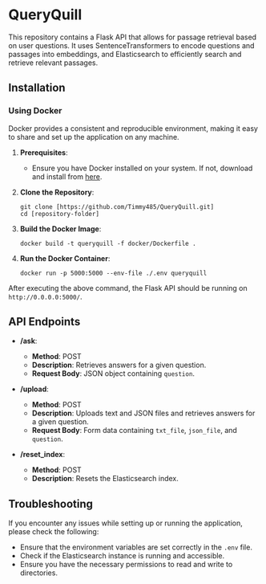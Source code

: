 # QueryQuill

This repository contains a Flask API that allows for passage retrieval based on user questions. It uses SentenceTransformers to encode questions and passages into embeddings, and Elasticsearch to efficiently search and retrieve relevant passages.

## Installation

### Using Docker

Docker provides a consistent and reproducible environment, making it easy to share and set up the application on any machine.

1. **Prerequisites**:
    - Ensure you have Docker installed on your system. If not, download and install from [here](https://www.docker.com/get-started).

2. **Clone the Repository**:
    ```
    git clone [https://github.com/Timmy485/QueryQuill.git]
    cd [repository-folder]
    ```

3. **Build the Docker Image**:
    ```
    docker build -t queryquill -f docker/Dockerfile .
    ```

4. **Run the Docker Container**:
    ```
    docker run -p 5000:5000 --env-file ./.env queryquill
    ```

After executing the above command, the Flask API should be running on `http://0.0.0.0:5000/`.


## API Endpoints

- **/ask**:
    - **Method**: POST
    - **Description**: Retrieves answers for a given question.
    - **Request Body**: JSON object containing `question`.
  
- **/upload**:
    - **Method**: POST
    - **Description**: Uploads text and JSON files and retrieves answers for a given question.
    - **Request Body**: Form data containing `txt_file`, `json_file`, and `question`.

- **/reset_index**:
    - **Method**: POST
    - **Description**: Resets the Elasticsearch index.

## Troubleshooting

If you encounter any issues while setting up or running the application, please check the following:

- Ensure that the environment variables are set correctly in the `.env` file.
- Check if the Elasticsearch instance is running and accessible.
- Ensure you have the necessary permissions to read and write to directories.
